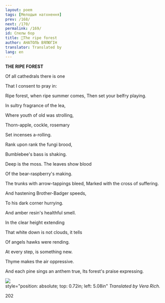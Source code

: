 ```yaml
---
layout: poem
tags: [Мелодыя натхнення]
prev: /168/
next: /170/
permalink: /169/
id: Спелы бop
title: 🚧The ripe forest
author: АНАТОЛЬ ВЯЛЮГІН
translator: Translated by 
lang: en
---
```



 
**THE  RIPE FOREST**

Of all cathedrals there is one

That I consent to pray  in:

Ripe forest, when ripe summer comes, Then set your belfry playing.

In sultry fragrance of the lea,

Where youth of old was strolling,

Thorn-apple, cockle, rosemary

Set incenses a-rolling.

Rank upon rank the fungi brood,

Bumblebee's bass is shaking.

Deep is the moss. The leaves show blood

Of the bear-raspberry's making.

The trunks with arrow-tappings bleed, Marked with the cross of suffering.

And hastening Brother-Badger speeds,

To his dark corner hurrying.

And amber resin's healthful smell.

In the clear height extending

That white down is not clouds, it tells

Of angels hawks were rending.

At every step, is something new.

Thyme makes the air oppressive.

And each pine sings an anthem true, Its forest's praise expressing.

![](2022-%D0%9C%D1%96%D0%BD%D1%81%D0%BA-%D0%BB%D1%83%D1%87%D0%BD%D0%B0%D1%81%D1%86%D1%8C-%D0%BC%D1%96%D0%BA%D0%BE%D0%BB%D0%B0-%D0%BC%D1%8F%D1%82%D0%BB%D1%96%D1%86%D0%BA%D1%96_html_c646eedc7e7ce628.jpg)  
style="position: absolute; top: 0.72in; left: 5.08in" _Translated by Vera Rich._

202
